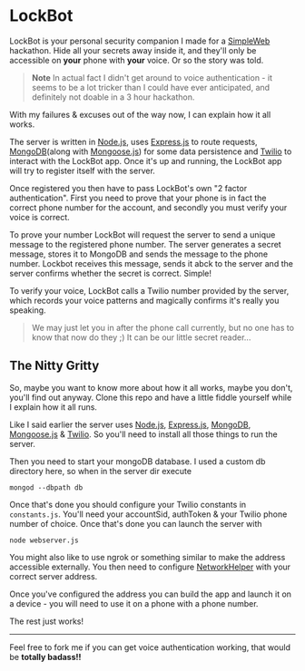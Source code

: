 LockBot
===================


LockBot is your personal security companion I made for a [SimpleWeb](http://simpleweb.co.uk/) hackathon. Hide all your secrets away inside it, and they'll only be accessible on **your** phone with **your** voice. Or so the story was told.

>**Note**
In actual fact I didn't get around to voice authentication - it seems to be a lot tricker than I could have ever anticipated, and definitely not doable in a 3 hour hackathon.

With my failures & excuses out of the way now, I can explain how it all works.

The server is written in [Node.js](https://nodejs.org/), uses [Express.js](http://expressjs.com/) to route requests, [MongoDB](https://www.mongodb.org/)(along with [Mongoose.js](http://mongoosejs.com/)) for some data persistence and [Twilio](https://www.twilio.com/) to interact with the LockBot app. Once it's up and running, the LockBot app will try to register itself with the server.

Once registered you then have to pass LockBot's own "2 factor authentication". First you need to prove that your phone is in fact the correct phone number for the account, and secondly you must verify your voice is correct.

To prove your number LockBot will request the server to send a unique message to the registered phone number. The server generates a secret message, stores it to MongoDB and sends the message to the phone number. Lockbot receives this message, sends it abck to the server and the server confirms whether the secret is correct. Simple!

To verify your voice, LockBot calls a Twilio number provided by the server, which records your voice patterns and magically confirms it's really you speaking.

>We may just let you in after the phone call currently, but no one has to know that now do they ;) It can be our little secret reader...


The Nitty Gritty
-------------

So, maybe you want to know more about how it all works, maybe you don't, you'll find out anyway. Clone this repo and have a little fiddle yourself while I explain how it all runs.

Like I said earlier the server uses [Node.js](https://nodejs.org/), [Express.js](http://expressjs.com/), [MongoDB](https://www.mongodb.org/), [Mongoose.js](http://mongoosejs.com/) & [Twilio](https://www.twilio.com/). So you'll need to install all those things to run the server.

Then you need to start your mongoDB database. I used a custom db directory here, so when in the server dir execute

```mongod --dbpath db```

Once that's done you should configure your Twilio constants in `constants.js`. You'll need your accountSid, authToken & your Twilio phone number of choice. Once that's done you can launch the server with 

```node webserver.js```

You might also like to use ngrok or something similar to make the address accessible externally. You then need to configure [NetworkHelper](app/app/src/main/java/com/smithyproductions/lockbot/network/NetworkHelper.java#L12) with your correct server address.

Once you've configured the address you can build the app and launch it on a device - you will need to use it on a phone with a phone number.

The rest just works!

----------

Feel free to fork me if you can get voice authentication working, that would be **totally badass!!**